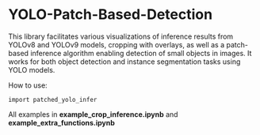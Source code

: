 # YOLO-Patch-Based-Detection


This library facilitates various visualizations of inference results from YOLOv8 and YOLOv9 models, 
cropping with overlays, as well as a patch-based inference algorithm enabling detection of small objects in images. It works for both object detection and instance segmentation tasks using YOLO models.

How to use:
```
import patched_yolo_infer
```

All examples in __example_crop_inference.ipynb__ and __example_extra_functions.ipynb__
